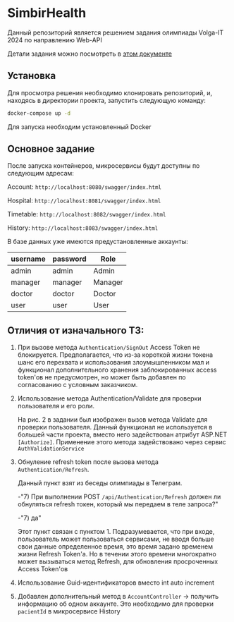 # SimbirHealth

Данный репозиторий является решением задания олимпиады Volga-IT 2024 по направлению Web-API

Детали задания можно посмотреть в [этом документе](./Docs/Задание-полуфинального-этапа-дисципплины-Backend-разработка-Web-API.pdf)

## Установка

Для просмотра решения необходимо клонировать репозиторий, и, находясь в директории проекта, запустить следующую команду:

```bash
docker-compose up -d
```

Для запуска необходим установленный Docker 

## Основное задание

После запуска контейнеров, микросервисы будут доступны по следующим адресам:

Account: `http://localhost:8080/swagger/index.html`

Hospital: `http://localhost:8081/swagger/index.html`

Timetable: `http://localhost:8082/swagger/index.html`

History: `http://localhost:8083/swagger/index.html`

В базе данных уже имеются предустановленные аккаунты:

| username | password | Role    |
|----------|----------|---------|
| admin    | admin    | Admin   |
| manager  | manager  | Manager |
| doctor   | doctor   | Doctor  |
| user     | user     | User    |


## Отличия от изначального ТЗ:
1. При вызове метода `Authentication/SignOut` Access Token не блокируется.
Предполагается, что из-за короткой жизни токена шанс его перехвата и использования злоумышленником мал и функционал дополнительного хранения заблокированных access token'ов не предусмотрен, но может быть добавлен по согласованию с условным заказчиком.

2. Использование метода Authentication/Validate для проверки пользователя и его роли.

    На рис. 2 в задании был изображен вызов метода Validate для проверки пользователя. Данный функционал не используется в большей части проекта, вместо него задействован атрибут ASP.NET `[Authorize]`. Применение этого метода задействовано через сервис `AuthValidationService`

3. Обнуление refresh token после вызова метода `Authentication/Refresh`.
   
    Данный пункт взят из беседы олимпиады в Телеграм. 

    -"7) При выполнении POST `/api/Authentication/Refresh` должен ли обнуляться refresh токен, который мы передаем в теле запроса?"

    -"7) да"

    Этот пункт связан с пунктом 1. Подразумевается, что при входе, пользователь может пользоваться сервисами, не вводя больше свои данные определенное время, это время задано временем жизни Refresh Token'а. Но в течении этого времени многократно может вызываться метод Refresh, для обновления просроченных Access Token'ов

4. Использование Guid-идентификаторов вместо int auto increment 

5. Добавлен дополнительный метод в `AccountController` -> получить информацию об одном аккаунте. Это необходимо для проверки `pacientId` в микросервисе History 